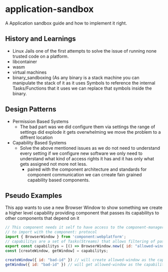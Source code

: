 # application-sandbox
A Application sandbox guide and how to implement it right.

## History and Learnings
- Linux Jails one of the first attempts to solve the issue of running none trusted code on a platform.
- libcontainer
- wasm
- virtual machines
- binary_sandboxing (As any binary is a stack machine you can manipulate the stack of it as it uses Symbols to reference the internal Tasks/Functions that it uses we can replace that symbols inside the binary.

## Design Patterns
- Permission Based Systems
  - The bad part was we did configure them via settings the range of settings did explode it gets overwhelming we move the problem to a diffrent location
- Capability Based Systems
  - Solve the above mentioned issues as we do not need to understand every setting if we configure new software we only need to understand
  what kind of access rights it has and it has only what gets assigned not more not less. 
    - paired with the component architecture and standards for component communication we can crreate fain grained capability based components.
 
 
 ## Pseudo Examples
 This app wants to use a new Browser Window to show something we create a higher level capability providing component that passes its capabilitys 
 to other components that depend on it 
 ```js
 // This component needs it self to have access to the component-manager else it would not be able
 // to import with the component: protocol 
 import { BrowserWindow } from 'component:webplatform';
 // capabilitys are a set of Tasks(Streams) that allows filtering of passed arguments or even do not allow passing any arrguments 
 export const capabilitys = [() => BrowserWindow.new({ id: "allowed-window" }), () => BrowserWindow.get('allowed-window');]
 const [createWindow, getWindow] = capabilitys;
 ```
 
 ```js
 createWindow({ id: "bad-id" }) // will create allowed-window as the capability accepts no input in this example.
 getWindow({ id: "bad-id" }) // will get allowed-window as the capability accepts no input in this example.
 ```
 
 
